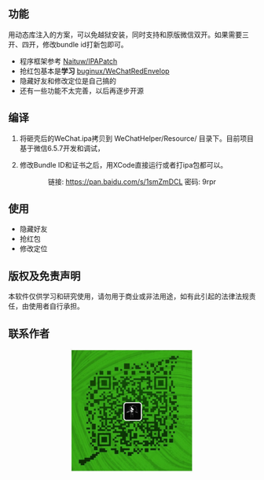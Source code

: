 ## 功能
用动态库注入的方案，可以免越狱安装，同时支持和原版微信双开。如果需要三开、四开，修改bundle id打新包即可。


+ 程序框架参考 [Naituw/IPAPatch](https://github.com/Naituw/IPAPatch)
+ 抢红包基本是**学习** [buginux/WeChatRedEnvelop](https://github.com/buginux/WeChatRedEnvelop)
+ 隐藏好友和修改定位是自己搞的
+ 还有一些功能不太完善，以后再逐步开源

## 编译
1. 将砸壳后的WeChat.ipa拷贝到 WeChatHelper/Resource/ 目录下。目前项目基于微信6.5.7开发和调试，



2. 修改Bundle ID和证书之后，用XCode直接运行或者打ipa包都可以。

<div align=center>
链接: <a href="https://pan.baidu.com/s/1smZmDCL">https://pan.baidu.com/s/1smZmDCL</a> 密码: 9rpr
</div>

## 使用

+ 隐藏好友
+ 抢红包
+ 修改定位

## 版权及免责声明
本软件仅供学习和研究使用，请勿用于商业或非法用途，如有此引起的法律法规责任，由使用者自行承担。

## 联系作者
<div align=center>
<img src="images/WeChat.png" width=50% alt="微信号:wadahana" />
</div>
